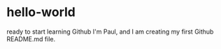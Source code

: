 # hello-world
ready to start learning Github
I'm Paul, and I am creating my first Github README.md file.
